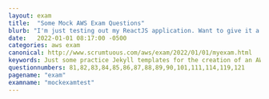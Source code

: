 ```yaml
---
layout: exam
title:  "Some Mock AWS Exam Questions"
blurb: "I'm just testing out my ReactJS application. Want to give it a try? Then take this short mock exam."
date:   2022-01-01 08:17:00 -0500
categories: aws exam
canonical: http://www.scrumtuous.com/aws/exam/2022/01/01/myexam.html
keywords: Just some practice Jekyll templates for the creation of an AWS certification exam site.
questionnumbers: 81,82,83,84,85,86,87,88,89,90,101,111,114,119,121
pagename: "exam"
examname: "mockexamtest"
---
```



